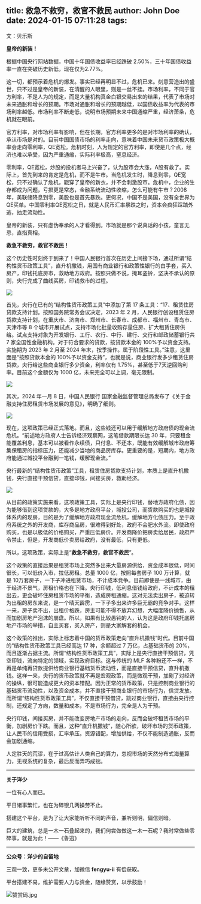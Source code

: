 title: 救急不救穷，救官不救民
author: John Doe
date: 2024-01-15 07:11:28
tags:
---
文：贝乐斯<!--more-->

**皇帝的新装！**

根据中国央行网站数据，中国十年国债收益率已经跌破 2.50%，三十年国债收益率一直在突破历史新低，现在仅为2.77%。

这一切，都预示着危机的爆发。事实已经再明显不过，危机已来。刻意营造出的盛世，只不过是皇帝的新装，在清醒的人眼里，则是一丝不挂。市场利率，不同于官方利率，不是人为的规定，而是大量机构真金白银交易出来的结果，代表了市场对未来通胀和增长的预期。市场对通胀和增长的预期越低，以国债收益率为代表的市场利率越低。市场利率不断走低，说明市场预期未来中国通缩严重，经济萧条，危机就在眼前。

官方利率，对市场利率有影响，但在长期，官方利率更多的是对市场利率的确认，承认市场是对的。目前中国国债市场的利率走向，意味着中国未来货币政策极大概率会走向零利率，QE宽松。危机时刻，人为规定的官方利率，即使是几个点，经济也难以承受，因为严重通缩，实际利率极高，窒息经济。

零利率，QE宽松，炒股的投机者马上兴奋了，认为股市会大涨，A股有救了。实际上，首先到来的肯定是危机，而不是牛市。当危机发生时，降息到零，QE宽松，只不过确认了危机，戳穿了皇帝的新衣，并不会刺激股市。危机中，企业的生存都成为问题，亏损更是常态，金融系统流动性收缩，怎么可能有牛市？2008年，美联储降息到零，美股也是首先暴跌。更何况，中国不是美国，没有全世界为QE买单。中国零利率QE宽松之日，就是人民币汇率暴跌之时，资本会疯狂踩踏外逃，抽走流动性。

皇帝的新装，只有虚伪奉承的人才看得到。市场就是那个说真话的小孩，童言无忌，直指真相。

**救急不救穷，救官不救民！**

这个历史性时刻终于到来了！中国人民银行首次在历史上间接下场，通过所谓“结构性货币政策工具”，直升机撒钱，用国有商业银行和政策性银行的白手套，买入房产，印钱托底房市，救助地方政府。按照只做不说，掩耳盗铃，坚决不承认的原则，央行完成了曲线买房，印钱救市的过程。

![](/images/20240115001.png)

首先，央行在已有的“结构性货币政策工具”中添加了第 17 条工具：“17、租赁住房贷款支持计划。按照国务院常务会议决定，2023 年 2 月，人民银行创设租赁住房贷款支持计划，在重庆市、济南市、郑州市、长春市、成都市、福州市、青岛市、天津市等 8 个城市开展试点，支持市场化批量收购存量住房、扩大租赁住房供给。试点支持对象为开发银行、工行、农行、中行、建行、交行和邮政储蓄银行共 7 家全国性金融机构。对于符合要求的贷款，按贷款本金的 100%予以资金支持。实施期为 2023 年 2 月至 2024 年末，按季操作。属于阶段性工具。”注意，这里面是“按照贷款本金的 100%予以资金支持”，也就是说，商业银行发多少租赁住房贷款，央行给这些商业银行多少资金，利率仅有 1.75%，甚至低于7天逆回购利率。目前这个金额仅为 1000 亿，未来完全可以上调，毫无限制。

![](/images/20240115002.png)

其次，2024 年一月 8 日，中国人民银行 国家金融监督管理总局发布了《关于金融支持住房租赁市场发展的意见》，明确了细则。

![](/images/20240115003.png)

现在，这项政策已经正式落地。而且，这些钱还可以用于缓解地方政府债的现金流危机。“前述地方政府人士告诉经济观察网，这笔借款期限长达 30 年，只要租金能覆盖利息，基本可以被看作永续债，只付息、不还本，既能有效缓解城市政府筹集保租房的指标压力，还能减少当地的商品房库存。更重要的是，短期内，地方政府能通过城投平台融到一笔钱，缓解现金流。”

央行最新的“结构性货币政策”工具，租赁住房贷款支持计划，本质上是直升机撒钱，央行直接干预信贷，直接印钱，间接买房，救助经济。

![](/images/20240115004.png)

从目前的政策实施来看，这项政策工具，实际上是央行印钱，替地方政府化债，因为能够借到这项贷款的，大多是地方政府平台，城投公司，而贷款购买的也是城投体系内的现房，目的是为了缓解地方政府现金流危机，缓解地方化债压力。至于政府系统之外的开发商，库存商品房，很难得到好处，政府不会肥水外流。即使政府购买，也是以极低的价格购买，严重压低房价。开发商降价把房卖给居民，政府严令禁止，但是，开发商低价卖房给政府，没有最低，只有更低。

所以，这项政策，实际上是“**救急不救穷，救官不救民**”。

这个政策的直接后果是租赁市场上突然多出来大量房源供给，资金成本很低，时间很长，可以低价入市，拉低房租。总量 1000 亿，按照每套房子 100 万计算，就是 10万套房子，一下子冲进租赁市场，不计成本竞争。目前即使是一线城市，由于经济不景气，房租价格也在下降。央行印钱，低利息借钱给政府，不计成本的租出去，更会破坏住房租赁市场的平衡，造成房租通缩。这对无法卖出房子，被迫转为出租的房东来说，是一个晴天霹雳，一下子多出来许多巨无霸的竞争对手。这样一来，房子卖不出，出租价格跌，房主可能不得不放弃幻想，大幅度降价抛售，从而加剧房地产泡沫的崩盘。所以，如果有比较愚钝的人，认为这是政府印钱托底房地产市场的举措，自主买套，买入房产，则是大家解套的机会。

这个政策的推出，实际上标志着中国的货币政策走向“直升机撒钱”时代。目前中国的“结构性货币政策工具已经高达 17 种，余额超过 7 万亿，占基础货币的 20%，而且逐渐占据主流。所谓“结构性货币政策工具”，实际上是央行直接干预信贷，凭空印钱，流向特定的领域，实现政府目标。这与传统的 MLF 各种粉还不一样，不再是单纯再贷款提供给商业银行基础货币流动性，而是直接干预信贷，直升机撒钱。这样一来，央行的货币政策就不再是宏观政策，而是微观干预，加剧了对经济的操纵，很可能造成更大的资本错配。因为正常的货币政策，只是控制商业银行的基础货币流动性，以及资金成本，并不直接干预商业银行的市场行为，信贷发放。而所谓“结构性货币政策工具”，不仅直接干预借贷，跳过商业银行，直接由央行控制，还规定了方向，数量和成本，不是市场行为，完全是人为干预。

央行印钱，间接买房，并不能改变房地产市场的走向，反而会破坏租赁市场的平衡，加剧房价下跌。而且，这种“直升机撒钱”，随心所欲，破坏市场的货币政策，让人民币的信用受损，汇率承压。资源错配，增加供给，不仅不能制造通胀，反而会加剧通缩。

人定胜天的荒谬，在于过高估计人类自己的算力，忽视市场的天然分布式海量算力，无视系统的复杂，最后反而弄巧成拙。
- - -
**关于洋少**

一位有心人而已。

平日诸事繁忙，也在为碎银几两操劳不止。

搭建这个平台，是为了让大家能听听不同的声音，兼听则明，偏信则暗。

巨大的建筑，总是一木一石叠起来的，我们何尝做做这一木一石呢？我时常做些零碎事，就是为此！——《鲁迅》

---

**公众号：洋少的自留地** 

三观一致，更多未公开文章，加微信 **fengyu-ii** 有偿获取。

平台搭建不易，维护需要人力与资金，随缘赞赏，以示鼓励！

![赞赏码.jpg](/images/shang.jpg)
